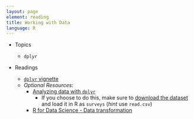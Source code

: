 ```yaml
---
layout: page
element: reading
title: Working with Data
language: R
---
```


* Topics

  * `dplyr`

* Readings

  * [`dplyr` vignette](https://cran.rstudio.com/web/packages/dplyr/vignettes/introduction.html)
  * *Optional Resources*:
    * [Analyzing data with `dplyr`](http://www.datacarpentry.org/R-ecology-lesson/04-dplyr.html)
      * If you choose to do this, make sure to [download the dataset ]("https://ndownloader.figshare.com/files/2292169") and load it in R as `surveys` (*hint* use `read.csv`)
    * [R for Data Science - Data transformation](http://r4ds.had.co.nz/transform.html)
